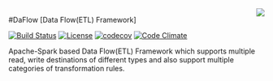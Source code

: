 <img src="https://github.com/abhioncbr/DaFlow/raw/develop/DaFlow.png" align="right">

#DaFlow [Data Flow(ETL) Framework]

[![Build Status](https://travis-ci.org/abhioncbr/DaFlow.svg?branch=master)](https://travis-ci.org/abhioncbr/DaFlow/)
[![License](http://img.shields.io/:license-Apache%202-blue.svg)](http://www.apache.org/licenses/LICENSE-2.0.txt)
[![codecov](https://codecov.io/gh/abhioncbr/DaFlow/branch/master/graph/badge.svg)](https://codecov.io/gh/abhioncbr/DaFlow)
[![Code Climate](https://codeclimate.com/github/codeclimate/codeclimate/badges/gpa.svg)](https://codeclimate.com/github/abhioncbr/DaFlow)

Apache-Spark based Data Flow(ETL) Framework which supports multiple read, write destinations of different types and also support multiple categories of transformation rules.  